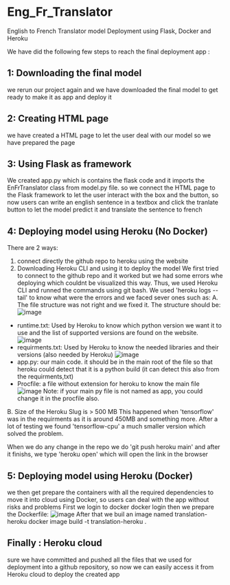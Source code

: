 # Eng_Fr_Translator
English to French Translator model Deployment using Flask, Docker and Heroku

We have did the following few steps to reach the final deployment app :
## 1: Downloading the final model
we rerun our project again and we have downloaded the final model to get ready to make it as app and deploy it 
## 2: Creating HTML page
we have created a HTML page to let the user deal with our model so we have prepared the page
## 3: Using Flask as framework
We created app.py which is contains the flask code and it imports the EnFrTranslator class from model.py file.
so we connect the HTML page to the Flask framework to let the user interact with the box and the button, so now users can write an english sentence in a textbox and click the tranlate button to let the model predict it and translate the sentence to french
## 4: Deploying model using Heroku (No Docker)
There are 2 ways:
1) connect directly the github repo to heroku using the website
2) Downloading Heroku CLI and using it to deploy the model
We first tried to connect to the github repo and it worked but we had some errors whe deploying which couldnt be visualized this way. Thus, we used Heroku CLI and runned the commands using git bash. We used 'heroku logs --tail' to know what were the errors and we faced sever ones such as:
A. The file structure was not right and we fixed it.
The structure should be:
![image](https://user-images.githubusercontent.com/75530842/194516888-235c3f91-201d-4993-b224-15e5a71ee705.png)
- runtime.txt: Used by Heroku to know which python version we want it to use and the list of supported versions are found on the website.
![image](https://user-images.githubusercontent.com/75530842/194517148-0c4c57c8-3dca-4662-a871-a7effaa9afed.png)
- requirments.txt: Used by Heroku to know the needed libraries and their versions (also needed by Heroku)
![image](https://user-images.githubusercontent.com/75530842/194517474-6d59c34a-1cd6-43a9-8416-080170107910.png)
- app.py: our main code. it should be in the main root of the file so that heroku could detect that it is a python build (it can detect this also from the requirments,txt)
- Procfile: a file without extension for heroku to know the main file
![image](https://user-images.githubusercontent.com/75530842/194517915-834bf512-e745-462a-8c6f-24a5ef7919e5.png)
Note: if your main py file is not named as app, you could change it in the procfile also.

B. Size of the Heroku Slug is > 500 MB
This happened when 'tensorflow' was in the requirments as it is around 450MB and something more. After a lot of testing we found 'tensorflow-cpu' a much smaller version which solved the problem.

When we do any change in the repo we do 'git push heroku main' and after it finishs, we type 'heroku open' which will open the link in the browser

## 5: Deploying model using Heroku (Docker)

we then get prepare the containers with all the required dependencies to move it into cloud using Docker, so users can deal with the app without risks and problems
First we login to docker 
docker login
then we prepare the Dockerfile:
![image](https://user-images.githubusercontent.com/75530842/194549461-19f449df-841c-43b1-a388-b71119b53a43.png)
After that we buil an image named translation-heroku
docker image build -t translation-heroku .

## Finally : Heroku cloud
sure we have committed and pushed all the files that we used for deployment into a github repository, so now we can easily access it from Heroku cloud to deploy the created app 
